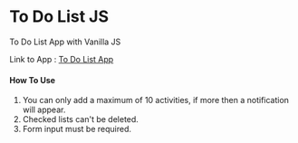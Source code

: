 # To Do List JS
 To Do List App with Vanilla JS

Link to App : [To Do List App](https://codepen.io/drakonim/full/ZEGMBQP)

#### How To Use
1. You can only add a maximum of 10 activities, if more then a notification will appear.
2. Checked lists can't be deleted.
3. Form input must be required.
